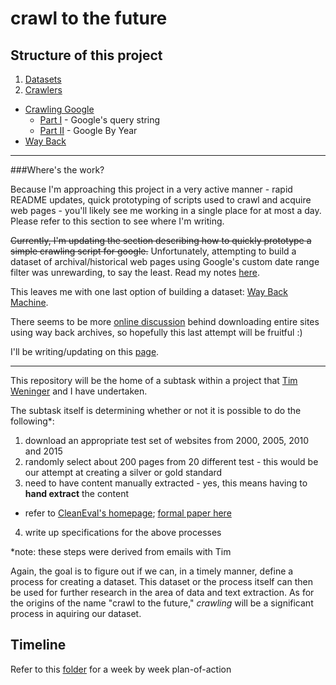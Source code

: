 crawl to the future
===================

Structure of this project
-------------------------

1. [Datasets](dataset)
2. [Crawlers](crawlers)
  * [Crawling Google](crawlers/Crawling-Google)
    * [Part I](crawlers/Crawling-Google/README.md#part-i)  - Google's query string
    * [Part II](crawlers/Crawling-Google/README.md#part-ii) - Google By Year
  * [Way Back](crawlers/Way-Back)

---

###Where's the work?

Because I'm approaching this project in a very active manner - rapid README updates, quick prototyping of scripts used to crawl and
acquire web pages - you'll likely see me working in a single place for at most a day. Please refer to this section to see where
I'm writing.

~~Currently, I'm updating the section describing how to quickly prototype a simple crawling script for google.~~
Unfortunately, attempting to build a dataset of archival/historical web pages using Google's custom date range
filter was unrewarding, to say the least. Read my notes [here](crawlers/Crawling-Google#bitter-sweet-conclusion).

This leaves me with one last option of building a dataset: [Way Back Machine](https://archive.org/web/).

There seems to be more [online discussion](http://superuser.com/questions/828907/how-to-download-a-website-from-the-archive-org-wayback-machine)
behind downloading entire sites using way back archives, so hopefully this last attempt will be fruitful :)

I'll be writing/updating on this [page](crawlers/Way-Back).

---

This repository will be the home of a subtask within a project that [Tim Weninger](http://www3.nd.edu/~tweninge/) and I have undertaken.

The subtask itself is determining whether or not it is possible to do the following*:

1. download an appropriate test set of websites from 2000, 2005, 2010 and 2015
2. randomly select about 200 pages from 20 different test - this would be our attempt at creating a silver or gold standard
3. need to have content manually extracted - yes, this means having to **hand extract** the content
  * refer to [CleanEval's homepage](http://cleaneval.sigwac.org.uk/); [formal paper here](http://cleaneval.sigwac.org.uk/lrec08-cleaneval.pdf)
4. write up specifications for the above processes

*note: these steps were derived from emails with Tim

Again, the goal is to figure out if we can, in a timely manner, define a process for creating a dataset. This dataset or the process itself can then be used for further research in the area of data and text extraction. As for the origins of the name "crawl to the future," *crawling* will be a significant process in aquiring our dataset.

Timeline
--------

Refer to this [folder](https://github.com/rodricios/crawl-to-the-future/tree/master/timelines) for a week by week plan-of-action
